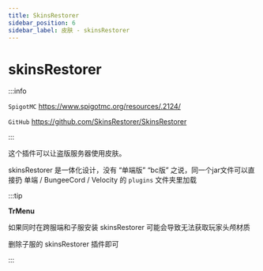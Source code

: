 ```yaml
---
title: SkinsRestorer
sidebar_position: 6
sidebar_label: 皮肤 - skinsRestorer
---
```


# skinsRestorer

:::info

`SpigotMC` https://www.spigotmc.org/resources/.2124/

`GitHub` https://github.com/SkinsRestorer/SkinsRestorer

:::

这个插件可以让盗版服务器使用皮肤。

skinsRestorer 是一体化设计，没有 “单端版” “bc版” 之说，同一个jar文件可以直接扔 单端 / BungeeCord / Velocity 的 `plugins` 文件夹里加载

:::tip

**TrMenu**

如果同时在跨服端和子服安装 skinsRestorer 可能会导致无法获取玩家头颅材质

删除子服的 skinsRestorer 插件即可

:::
